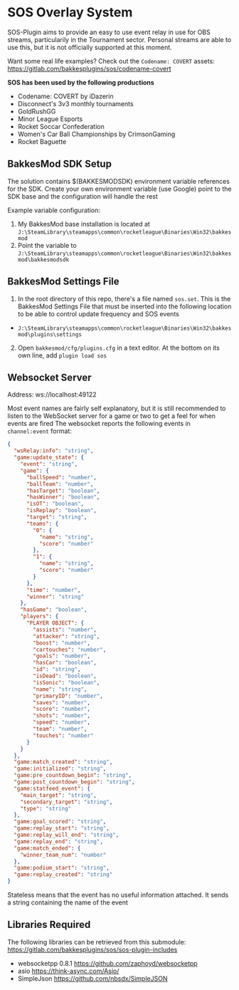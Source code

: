 # SOS Overlay System
SOS-Plugin aims to provide an easy to use event relay in use for OBS streams, particularily in the Tournament sector. Personal streams are able to use this, but it is not officially supported at this moment.

Want some real life examples? Check out the `Codename: COVERT` assets:
https://gitlab.com/bakkesplugins/sos/codename-covert

**SOS has been used by the following productions**
- Codename: COVERT by iDazerin
- Disconnect's 3v3 monthly tournaments
- GoldRushGG
- Minor League Esports
- Rocket Soccar Confederation
- Women's Car Ball Championships by CrimsonGaming
- Rocket Baguette

## BakkesMod SDK Setup
The solution contains $(BAKKESMODSDK) environment variable references for the SDK. Create your own environment variable (use Google) point to the SDK base and the configuration will handle the rest

Example variable configuration:
1. My BakkesMod base installation is located at `J:\SteamLibrary\steamapps\common\rocketleague\Binaries\Win32\bakkesmod`
2. Point the variable to `J:\SteamLibrary\steamapps\common\rocketleague\Binaries\Win32\bakkesmod\bakkesmodsdk`

## BakkesMod Settings File
1. In the root directory of this repo, there's a file named `sos.set`. This is the BakkesMod Settings File that must be inserted into the following location to be able to control update frequency and SOS events
  - `J:\SteamLibrary\steamapps\common\rocketleague\Binaries\Win32\bakkesmod\plugins\settings`

2. Open `bakkesmod/cfg/plugins.cfg` in a text editor. At the bottom on its own line, add `plugin load sos`

## Websocket Server
Address: ws://localhost:49122

Most event names are fairly self explanatory, but it is still recommended to listen to the WebSocket server for a game or two to get a feel for when events are fired
The websocket reports the following events in `channel:event` format:

```json
{
  "wsRelay:info": "string",
  "game:update_state": {
    "event": "string",
    "game": {
      "ballSpeed": "number",
      "ballTeam": "number",
      "hasTarget": "boolean",
      "hasWinner": "boolean",
      "isOT": "boolean",
      "isReplay": "boolean",
      "target": "string",
      "teams": {
        "0": {
          "name": "string",
          "score": "number"
        },
        "1": {
          "name": "string",
          "score": "number"
        }
      },
      "time": "number",
      "winner": "string"
    },
    "hasGame": "boolean",
    "players": {
      "PLAYER OBJECT": {
        "assists": "number",
        "attacker": "string",
        "boost": "number",
        "cartouches": "number",
        "goals": "number",
        "hasCar": "boolean",
        "id": "string",
        "isDead": "boolean",
        "isSonic": "boolean",
        "name": "string",
        "primaryID": "number",
        "saves": "number",
        "score": "number",
        "shots": "number",
        "speed": "number",
        "team": "number",
        "touches": "number"
      }
    }
  },
  "game:match_created": "string",
  "game:initialized": "string",
  "game:pre_countdown_begin": "string",
  "game:post_countdown_begin": "string",
  "game:statfeed_event": {
    "main_target": "string",
    "secondary_target": "string",
    "type": "string"
  },
  "game:goal_scored": "string",
  "game:replay_start": "string",
  "game:replay_will_end": "string",
  "game:replay_end": "string",
  "game:match_ended": {
    "winner_team_num": "number"
  },
  "game:podium_start": "string",
  "game:replay_created": "string"
}
```
Stateless means that the event has no useful information attached. It sends a string containing the name of the event

## Libraries Required

The following libraries can be retrieved from this submodule:
https://gitlab.com/bakkesplugins/sos/sos-plugin-includes

- websocketpp 0.8.1 https://github.com/zaphoyd/websocketpp
- asio https://think-async.com/Asio/
- SimpleJson https://github.com/nbsdx/SimpleJSON